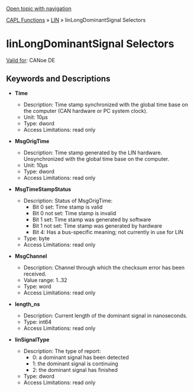 [Open topic with navigation](../../../../../CANoeDEFamily.htm#Topics/CAPLFunctions/LIN/Selectors/CAPLfunctionLINLongDominantSignal.md)

[CAPL Functions](../../CAPLfunctions.md) » [LIN](../CAPLfunctionsLINOverview.md) » linLongDominantSignal Selectors

# linLongDominantSignal Selectors

[Valid for](../../../Shared/FeatureAvailability.md):  CANoe DE

## Keywords and Descriptions

- **Time**
  - Description: Time stamp synchronized with the global time base on the computer (CAN hardware or PC system clock).
  - Unit: 10µs
  - Type: dword
  - Access Limitations: read only

- **MsgOrigTime**
  - Description: Time stamp generated by the LIN hardware. Unsynchronized with the global time base on the computer.
  - Unit: 10µs
  - Type: dword
  - Access Limitations: read only

- **MsgTimeStampStatus**
  - Description: Status of MsgOrigTime:
    - Bit 0 set: Time stamp is valid
    - Bit 0 not set: Time stamp is invalid
    - Bit 1 set: Time stamp was generated by software
    - Bit 1 not set: Time stamp was generated by hardware
    - Bit 4: Has a bus-specific meaning; not currently in use for LIN
  - Type: byte
  - Access Limitations: read only

- **MsgChannel**
  - Description: Channel through which the checksum error has been received.
  - Value range: 1..32
  - Type: word
  - Access Limitations: read only

- **length_ns**
  - Description: Current length of the dominant signal in nanoseconds.
  - Type: int64
  - Access Limitations: read only

- **linSignalType**
  - Description: The type of report:
    - 0: a dominant signal has been detected
    - 1: the dominant signal is continuing
    - 2: the dominant signal has finished
  - Type: dword
  - Access Limitations: read only
